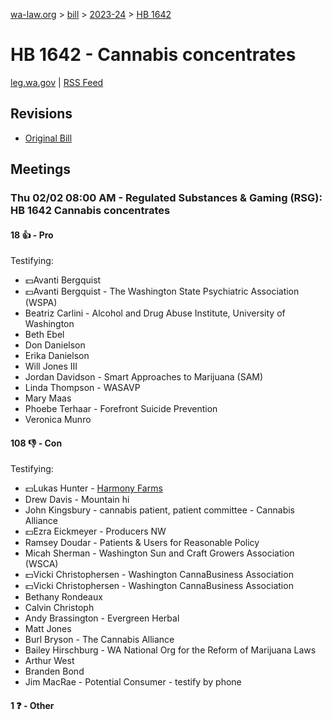 [wa-law.org](/) > [bill](/bill/) > [2023-24](/bill/2023-24/) > [HB 1642](/bill/2023-24/hb/1642/)

# HB 1642 - Cannabis concentrates
[leg.wa.gov](https://app.leg.wa.gov/billsummary?BillNumber=1642&Year=2023&Initiative=false) | [RSS Feed](./rss.xml)

## Revisions
* [Original Bill](1/)

## Meetings
### Thu 02/02 08:00 AM - Regulated Substances & Gaming (RSG): HB 1642 Cannabis concentrates
#### 18 👍 - Pro
Testifying:
* 💵Avanti Bergquist
* 💵Avanti Bergquist - The Washington State Psychiatric Association (WSPA)
* Beatriz Carlini - Alcohol and Drug Abuse Institute, University of Washington
* Beth Ebel
* Don Danielson
* Erika Danielson
* Will Jones III
* Jordan Davidson - Smart Approaches to Marijuana (SAM)
* Linda Thompson - WASAVP
* Mary Maas
* Phoebe Terhaar - Forefront Suicide Prevention
* Veronica Munro

#### 108 👎 - Con
Testifying:
* 💵Lukas Hunter - [Harmony Farms](/org/harmony_farms/)
* Drew Davis - Mountain hi
* John Kingsbury - cannabis patient,  patient committee - Cannabis Alliance
* 💵Ezra Eickmeyer - Producers NW
* Ramsey Doudar - Patients & Users for Reasonable Policy
* Micah Sherman - Washington Sun and Craft Growers Association (WSCA)
* 💵Vicki Christophersen - Washington CannaBusiness Association
* 💵Vicki Christophersen - Washington CannaBusiness Association
* Bethany Rondeaux
* Calvin Christoph
* Andy Brassington - Evergreen Herbal
* Matt Jones
* Burl Bryson - The Cannabis Alliance
* Bailey Hirschburg - WA National Org for the Reform of Marijuana Laws
* Arthur West
* Branden Bond
* Jim MacRae - Potential Consumer - testify by phone

#### 1 ❓ - Other
